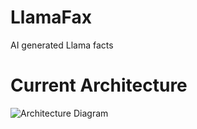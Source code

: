 # LlamaFax
 AI generated Llama facts
 
# Current Architecture

<img src="https://drive.google.com/file/d/1qnWysIuh3Iv1Nn1-RH2xQz0q__5b0awz/view?usp=sharing" alt="Architecture Diagram">
